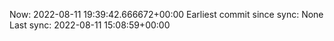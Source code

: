 Now: 2022-08-11 19:39:42.666672+00:00 Earliest commit since sync: None Last sync: 2022-08-11 15:08:59+00:00
